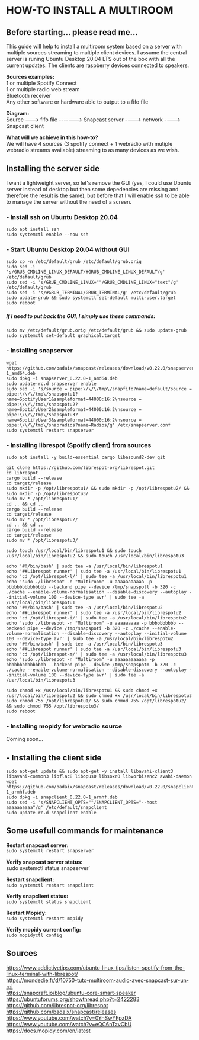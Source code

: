 # HOW-TO INSTALL A MULTIROOM

## Before starting... please read me...
This guide will help to install a multiroom system based on a server with multiple sources streaming to multiple client devices.
I assume the central server is runing Ubuntu Desktop 20.04 LTS out of the box with all the current updates.
The clients are raspberry devices connected to speakers.

**Sources examples:**<br/>
1 or multiple Spotify Connect<br/>
1 or multiple radio web stream<br/>
Bluetooth receiver<br/>
Any other software or hardware able to output to a fifo file

**Diagram:**<br/>
Source ---> fifo file -------> Snapcast server ----> network ----> Snapcast client

**What will we achieve in this how-to?**<br/>
We will have 4 sources (3 spotify connect + 1 webradio with mutiple webradio streams available) streaming to as many devices as we wish.

## Installing the server side
I want a lightweight server, so let's remove the GUI (yes, I could use Ubuntu server instead of desktop but then some depedencies are missing and therefore the result is the same), but before that I will enable ssh to be able to manage the server without the need of a screen.

### - Install ssh on Ubuntu Desktop 20.04
```
sudo apt install ssh
sudo systemctl enable --now ssh
```
  
### - Start Ubuntu Desktop 20.04 without GUI
```
sudo cp -n /etc/default/grub /etc/default/grub.orig
sudo sed -i 's/GRUB_CMDLINE_LINUX_DEFAULT/#GRUB_CMDLINE_LINUX_DEFAULT/g' /etc/default/grub
sudo sed -i 's/GRUB_CMDLINE_LINUX=""/GRUB_CMDLINE_LINUX="text"/g' /etc/default/grub
sudo sed -i 's/#GRUB_TERMINAL/GRUB_TERMINAL/g' /etc/default/grub
sudo update-grub && sudo systemctl set-default multi-user.target
sudo reboot
```
  
##### If I need to put back the GUI, I simply use these commands:
```
sudo mv /etc/default/grub.orig /etc/default/grub && sudo update-grub
sudo systemctl set-default graphical.target
```

### - Installing snapserver
```
wget https://github.com/badaix/snapcast/releases/download/v0.22.0/snapserver_0.22.0-1_amd64.deb
sudo dpkg -i snapserver_0.22.0-1_amd64.deb
sudo update-rc.d snapserver enable
sudo sed -i 's/source = pipe:\/\/\/tmp\/snapfifo?name=default/source = pipe:\/\/\/tmp\/snapspotu1?name=SpotifyUser1&sampleformat=44000:16:2\nsource = pipe:\/\/\/tmp\/snapspotu2?name=SpotifyUser2&sampleformat=44000:16:2\nsource = pipe:\/\/\/tmp\/snapspotu3?name=SpotifyUser3&sampleformat=44000:16:2\nsource = pipe:\/\/\/tmp\/snapradios?name=Radios/g' /etc/snapserver.conf
sudo systemctl restart snapserver
```

### - Installing librespot (Spotify client) from sources
```
sudo apt install -y build-essential cargo libasound2-dev git

git clone https://github.com/librespot-org/librespot.git
cd librespot
cargo build --release
cd target/release
sudo mkdir -p /opt/librespotu1/ && sudo mkdir -p /opt/librespotu2/ && sudo mkdir -p /opt/librespotu3/
sudo mv * /opt/librespotu1/
cd .. && cd ..
cargo build --release
cd target/release
sudo mv * /opt/librespotu2/
cd .. && cd ..
cargo build --release
cd target/release
sudo mv * /opt/librespotu3/

sudo touch /usr/local/bin/librespotu1 && sudo touch /usr/local/bin/librespotu2 && sudo touch /usr/local/bin/librespotu3

echo '#!/bin/bash' | sudo tee -a /usr/local/bin/librespotu1
echo '##Librespot runner' | sudo tee -a /usr/local/bin/librespotu1
echo 'cd /opt/librespot-l/' | sudo tee -a /usr/local/bin/librespotu1
echo 'sudo ./librespot -n "Multiroom" -u aaaaaaaaaaa -p bbbbbbbbbbbbbbb --backend pipe --device /tmp/snapspotl -b 320 -c ./cache --enable-volume-normalisation --disable-discovery --autoplay --initial-volume 100 --device-type avr' | sudo tee -a /usr/local/bin/librespotu1
echo '#!/bin/bash' | sudo tee -a /usr/local/bin/librespotu2
echo '##Librespot runner' | sudo tee -a /usr/local/bin/librespotu2
echo 'cd /opt/librespot-i/' | sudo tee -a /usr/local/bin/librespotu2
echo 'sudo ./librespot -n "Multiroom" -u aaaaaaaaa -p bbbbbbbbbb --backend pipe --device /tmp/snapspoti -b 320 -c ./cache --enable-volume-normalisation --disable-discovery --autoplay --initial-volume 100 --device-type avr' | sudo tee -a /usr/local/bin/librespotu2
echo '#!/bin/bash' | sudo tee -a /usr/local/bin/librespotu3
echo '##Librespot runner' | sudo tee -a /usr/local/bin/librespotu3
echo 'cd /opt/librespot-m/' | sudo tee -a /usr/local/bin/librespotu3
echo 'sudo ./librespot -n "Multiroom" -u aaaaaaaaaaaa -p bbbbbbbbbbbbbbb --backend pipe --device /tmp/snapspotm -b 320 -c ./cache --enable-volume-normalisation --disable-discovery --autoplay --initial-volume 100 --device-type avr' | sudo tee -a /usr/local/bin/librespotu3

sudo chmod +x /usr/local/bin/librespotu1 && sudo chmod +x /usr/local/bin/librespotu2 && sudo chmod +x /usr/local/bin/librespotu3
sudo chmod 755 /opt/librespotu1/ && sudo chmod 755 /opt/librespotu2/ && sudo chmod 755 /opt/librespotu3/
sudo reboot
```
### - Installing mopidy for webradio source
Coming soon...

## - Installing the client side
```
sudo apt-get update && sudo apt-get -y install libavahi-client3 libavahi-common3 libflac8 libopus0 libsoxr0 libvorbisenc2 avahi-daemon
wget https://github.com/badaix/snapcast/releases/download/v0.22.0/snapclient_0.22.0-1_armhf.deb
sudo dpkg -i snapclient_0.22.0-1_armhf.deb
sudo sed -i 's/SNAPCLIENT_OPTS=""/SNAPCLIENT_OPTS="--host aaaaaaaaaa"/g' /etc/default/snapclient
sudo update-rc.d snapclient enable
```

## Some usefull commands for maintenance

**Restart snapcast server:**<br/>
`sudo systemctl restart snapserver`

**Verify snapcast server status:**<br/>
sudo systemctl status snapserver`

**Restart snapclient:**<br/>
`sudo systemctl restart snapclient`

**Verify snapclient status:**<br/>
`sudo systemctl status snapclient`

**Restart Mopidy:**<br/>
`sudo systemctl restart mopidy`

**Verify mopidy current config:**<br/>
`sudo mopidyctl config`

## Sources
https://www.addictivetips.com/ubuntu-linux-tips/listen-spotify-from-the-linux-terminal-with-librespot/<br/>
https://mondedie.fr/d/10750-tuto-multiroom-audio-avec-snapcast-sur-un-rpi<br/>
https://snapcraft.io/blog/ubuntu-core-smart-speaker<br/>
https://ubuntuforums.org/showthread.php?t=2422283<br/>
https://github.com/librespot-org/librespot<br/>
https://github.com/badaix/snapcast/releases<br/>
https://www.youtube.com/watch?v=0YnSwYFpzDA<br/>
https://www.youtube.com/watch?v=eQC6nTzvCbU<br/>
https://docs.mopidy.com/en/latest<br/>
